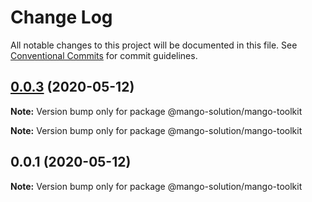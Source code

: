 # Change Log

All notable changes to this project will be documented in this file.
See [Conventional Commits](https://conventionalcommits.org) for commit guidelines.

## [0.0.3](https://github.com/MangoYellowH/mango-toolkit/compare/v0.0.2...v0.0.3) (2020-05-12)

**Note:** Version bump only for package @mango-solution/mango-toolkit







**Note:** Version bump only for package @mango-solution/mango-toolkit





## 0.0.1 (2020-05-12)

**Note:** Version bump only for package @mango-solution/mango-toolkit
